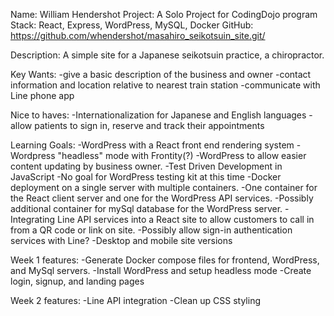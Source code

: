 Name: William Hendershot
Project: A Solo Project for CodingDojo program
Stack: React, Express, WordPress, MySQL, Docker
GitHub: https://github.com/whendershot/masahiro_seikotsuin_site.git/

Description:
A simple site for a Japanese seikotsuin practice, a chiropractor.

Key Wants:
-give a basic description of the business and owner
-contact information and location relative to nearest train station
-communicate with Line phone app

Nice to haves:
-Internationalization for Japanese and English languages
-allow patients to sign in, reserve and track their appointments

Learning Goals:
-WordPress with a React front end rendering system
    -Wordpress "headless" mode with Frontity(?)
    -WordPress to allow easier content updating by business owner.
-Test Driven Development in JavaScript
    -No goal for WordPress testing kit at this time
-Docker deployment on a single server with multiple containers.
    -One container for the React client server and one for the WordPress API services.
    -Possibly additional container for mySql database for the WordPress server.
-Integrating Line API services into a React site to allow customers to call in from a QR code or link on site.
    -Possibly allow sign-in authentication services with Line?
-Desktop and mobile site versions

Week 1 features:
-Generate Docker compose files for frontend, WordPress, and MySql servers.
-Install WordPress and setup headless mode
-Create login, signup, and landing pages

Week 2 features:
-Line API integration
-Clean up CSS styling